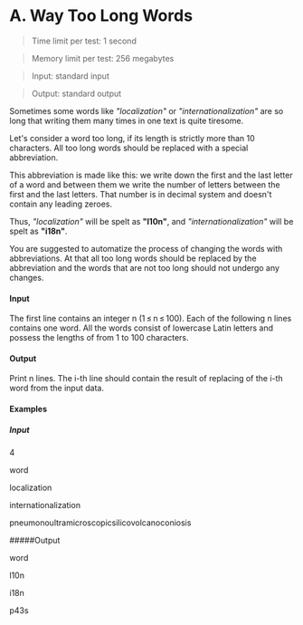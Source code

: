 ﻿# A. Way Too Long Words
>Time limit per test: 1 second 

>Memory limit per test: 256 megabytes 

>Input: standard input

>Output: standard output

Sometimes some words like *"localization"* or *"internationalization"* are so long that writing them many times in one text is quite tiresome.

Let's consider a word too long, if its length is strictly more than 10 characters. All too long words should be replaced with a special abbreviation.

This abbreviation is made like this: we write down the first and the last letter of a word and between them we write the number of letters between the first and the last letters. That number is in decimal system and doesn't contain any leading zeroes.

Thus, *"localization"* will be spelt as **"l10n"**, and *"internationalization"* will be spelt as **"i18n"**.

You are suggested to automatize the process of changing the words with abbreviations. At that all too long words should be replaced by the abbreviation and the words that are not too long should not undergo any changes.

#### Input
The first line contains an integer n (1 ≤ n ≤ 100). Each of the following n lines contains one word. All the words consist of lowercase Latin letters and possess the lengths of from 1 to 100 characters.

#### Output
Print n lines. The i-th line should contain the result of replacing of the i-th word from the input data.

#### Examples

##### Input

4

word

localization

internationalization

pneumonoultramicroscopicsilicovolcanoconiosis

#####Output

word

l10n

i18n

p43s
